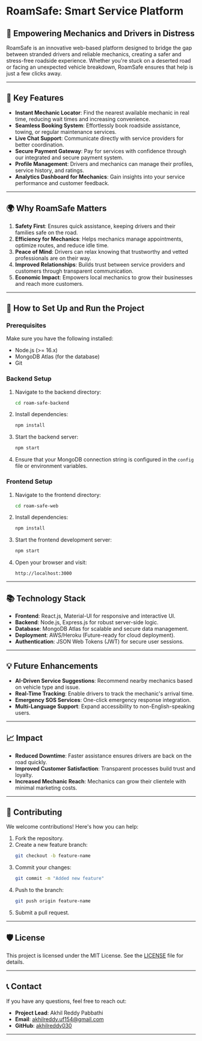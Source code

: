 # **RoamSafe: Smart Service Platform**

## 🚗 **Empowering Mechanics and Drivers in Distress**

RoamSafe is an innovative web-based platform designed to bridge the gap between stranded drivers and reliable mechanics, creating a safer and stress-free roadside experience. Whether you're stuck on a deserted road or facing an unexpected vehicle breakdown, RoamSafe ensures that help is just a few clicks away.

---

## 🌟 **Key Features**
- **Instant Mechanic Locator**: Find the nearest available mechanic in real time, reducing wait times and increasing convenience.
- **Seamless Booking System**: Effortlessly book roadside assistance, towing, or regular maintenance services.
- **Live Chat Support**: Communicate directly with service providers for better coordination.
- **Secure Payment Gateway**: Pay for services with confidence through our integrated and secure payment system.
- **Profile Management**: Drivers and mechanics can manage their profiles, service history, and ratings.
- **Analytics Dashboard for Mechanics**: Gain insights into your service performance and customer feedback.

---

## 🌍 **Why RoamSafe Matters**

1. **Safety First**: Ensures quick assistance, keeping drivers and their families safe on the road.
2. **Efficiency for Mechanics**: Helps mechanics manage appointments, optimize routes, and reduce idle time.
3. **Peace of Mind**: Drivers can relax knowing that trustworthy and vetted professionals are on their way.
4. **Improved Relationships**: Builds trust between service providers and customers through transparent communication.
5. **Economic Impact**: Empowers local mechanics to grow their businesses and reach more customers.

---

## 🔧 **How to Set Up and Run the Project**

### **Prerequisites**
Make sure you have the following installed:
- Node.js (>= 16.x)
- MongoDB Atlas (for the database)
- Git

### **Backend Setup**
1. Navigate to the backend directory:
   ```bash
   cd roam-safe-backend
   ```
2. Install dependencies:
   ```bash
   npm install
   ```
3. Start the backend server:
   ```bash
   npm start
   ```
4. Ensure that your MongoDB connection string is configured in the `config` file or environment variables.

### **Frontend Setup**
1. Navigate to the frontend directory:
   ```bash
   cd roam-safe-web
   ```
2. Install dependencies:
   ```bash
   npm install
   ```
3. Start the frontend development server:
   ```bash
   npm start
   ```
4. Open your browser and visit:
   ```
   http://localhost:3000
   ```

---

## 📚 **Technology Stack**
- **Frontend**: React.js, Material-UI for responsive and interactive UI.
- **Backend**: Node.js, Express.js for robust server-side logic.
- **Database**: MongoDB Atlas for scalable and secure data management.
- **Deployment**: AWS/Heroku (Future-ready for cloud deployment).
- **Authentication**: JSON Web Tokens (JWT) for secure user sessions.

---

## 💡 **Future Enhancements**
- **AI-Driven Service Suggestions**: Recommend nearby mechanics based on vehicle type and issue.
- **Real-Time Tracking**: Enable drivers to track the mechanic's arrival time.
- **Emergency SOS Services**: One-click emergency response integration.
- **Multi-Language Support**: Expand accessibility to non-English-speaking users.

---

## 📈 **Impact**
- **Reduced Downtime**: Faster assistance ensures drivers are back on the road quickly.
- **Improved Customer Satisfaction**: Transparent processes build trust and loyalty.
- **Increased Mechanic Reach**: Mechanics can grow their clientele with minimal marketing costs.

---

## 🤝 **Contributing**
We welcome contributions! Here's how you can help:
1. Fork the repository.
2. Create a new feature branch:
   ```bash
   git checkout -b feature-name
   ```
3. Commit your changes:
   ```bash
   git commit -m "Added new feature"
   ```
4. Push to the branch:
   ```bash
   git push origin feature-name
   ```
5. Submit a pull request.

---

## 🛡️ **License**
This project is licensed under the MIT License. See the [LICENSE](LICENSE) file for details.

---

## 📞 **Contact**
If you have any questions, feel free to reach out:
- **Project Lead**: Akhil Reddy Pabbathi
- **Email**: [akhilreddy.uf154@gmail.com](mailto:akhilreddypabbathireddy03@gmail.com)
- **GitHub**: [akhilreddy030](https://github.com/akhilreddy030)

---
